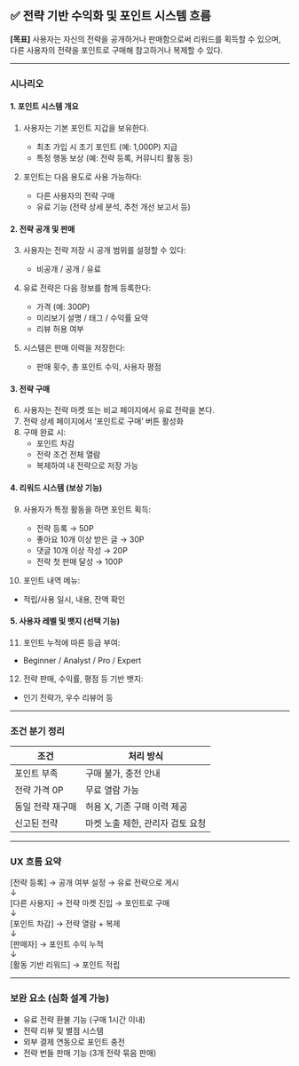 <!-- Back/docs/전략 수익화 포인트 시나리오.md -->
## ✅ 전략 기반 수익화 및 포인트 시스템 흐름

**[목표]** 사용자는 자신의 전략을 공개하거나 판매함으로써 리워드를 획득할 수 있으며, 다른 사용자의 전략을 포인트로 구매해 참고하거나 복제할 수 있다.

---

### 시나리오

#### 1. 포인트 시스템 개요

1. 사용자는 기본 포인트 지갑을 보유한다.
   - 최초 가입 시 초기 포인트 (예: 1,000P) 지급
   - 특정 행동 보상 (예: 전략 등록, 커뮤니티 활동 등)

2. 포인트는 다음 용도로 사용 가능하다:
   - 다른 사용자의 전략 구매
   - 유료 기능 (전략 상세 분석, 추천 개선 보고서 등)

#### 2. 전략 공개 및 판매

3. 사용자는 전략 저장 시 공개 범위를 설정할 수 있다:
   - 비공개 / 공개 / 유료
4. 유료 전략은 다음 정보를 함께 등록한다:
   - 가격 (예: 300P)
   - 미리보기 설명 / 태그 / 수익률 요약
   - 리뷰 허용 여부

5. 시스템은 판매 이력을 저장한다:
   - 판매 횟수, 총 포인트 수익, 사용자 평점

#### 3. 전략 구매

6. 사용자는 전략 마켓 또는 비교 페이지에서 유료 전략을 본다.
7. 전략 상세 페이지에서 ‘포인트로 구매’ 버튼 활성화
8. 구매 완료 시:
   - 포인트 차감
   - 전략 조건 전체 열람
   - 복제하여 내 전략으로 저장 가능

#### 4. 리워드 시스템 (보상 기능)

9. 사용자가 특정 활동을 하면 포인트 획득:
   - 전략 등록 → 50P
   - 좋아요 10개 이상 받은 글 → 30P
   - 댓글 10개 이상 작성 → 20P
   - 전략 첫 판매 달성 → 100P

10. 포인트 내역 메뉴:
   - 적립/사용 일시, 내용, 잔액 확인

#### 5. 사용자 레벨 및 뱃지 (선택 기능)

11. 포인트 누적에 따른 등급 부여:
   - Beginner / Analyst / Pro / Expert
12. 전략 판매, 수익률, 평점 등 기반 뱃지:
   - 인기 전략가, 우수 리뷰어 등

---

### 조건 분기 정리

| 조건 | 처리 방식 |
|------|------------|
| 포인트 부족 | 구매 불가, 충전 안내 |
| 전략 가격 0P | 무료 열람 가능 |
| 동일 전략 재구매 | 허용 X, 기존 구매 이력 제공 |
| 신고된 전략 | 마켓 노출 제한, 관리자 검토 요청 |

---

### UX 흐름 요약

\[전략 등록\] → 공개 여부 설정 → 유료 전략으로 게시  
    ↓  
\[다른 사용자\] → 전략 마켓 진입 → 포인트로 구매  
    ↓  
\[포인트 차감\] → 전략 열람 + 복제  
    ↓  
\[판매자\] → 포인트 수익 누적  
    ↓  
\[활동 기반 리워드\] → 포인트 적립

---

### 보완 요소 (심화 설계 가능)

- 유료 전략 환불 기능 (구매 1시간 이내)
- 전략 리뷰 및 별점 시스템
- 외부 결제 연동으로 포인트 충전
- 전략 번들 판매 기능 (3개 전략 묶음 판매)
